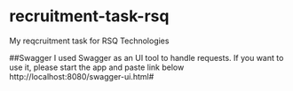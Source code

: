 # recruitment-task-rsq
My reqcruitment task for RSQ Technologies

##Swagger
I used Swagger as an UI tool to handle requests. If you want to use it, please start the app and paste  link below
  http://localhost:8080/swagger-ui.html#
